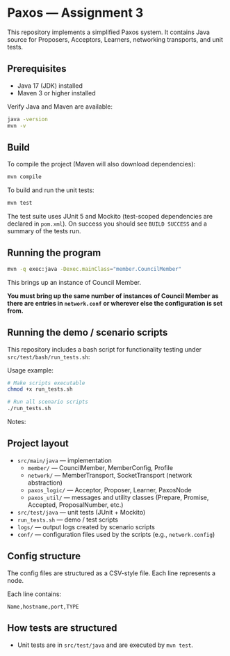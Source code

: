 # Paxos — Assignment 3

This repository implements a simplified Paxos system. It contains Java source for Proposers, Acceptors, Learners, networking transports, and unit tests.

## Prerequisites

- Java 17 (JDK) installed
- Maven 3 or higher installed

Verify Java and Maven are available:

```bash
java -version
mvn -v
```

## Build
To compile the project (Maven will also download dependencies):

```bash
mvn compile
```

To build and run the unit tests:

```bash
mvn test
```

The test suite uses JUnit 5 and Mockito (test-scoped dependencies are declared in `pom.xml`). On success you should see `BUILD SUCCESS` and a summary of the tests run.

## Running the program
```bash
mvn -q exec:java -Dexec.mainClass="member.CouncilMember"
```
This brings up an instance of Council Member.

**You must bring up the same number of instances of Council Member as there are entries in `network.conf` or wherever else the configuration is set from.**

## Running the demo / scenario scripts

This repository includes a bash script for functionality testing under `src/test/bash/run_tests.sh`:

Usage example:

```bash
# Make scripts executable
chmod +x run_tests.sh

# Run all scenario scripts
./run_tests.sh
```

Notes:

## Project layout

- `src/main/java` — implementation
  - `member/` — CouncilMember, MemberConfig, Profile
  - `network/` — MemberTransport, SocketTransport (network abstraction)
  - `paxos_logic/` — Acceptor, Proposer, Learner, PaxosNode
  - `paxos_util/` — messages and utility classes (Prepare, Promise, Accepted, ProposalNumber, etc.)
- `src/test/java` — unit tests (JUnit + Mockito)
- `run_tests.sh` — demo / test scripts
- `logs/` — output logs created by scenario scripts
- `conf/` — configuration files used by the scripts (e.g., `network.config`)

## Config structure
The config files are structured as a CSV-style file. Each line represents a node.

Each line contains:
```
Name,hostname,port,TYPE
```

## How tests are structured

- Unit tests are in `src/test/java` and are executed by `mvn test`.